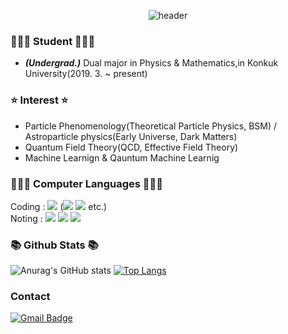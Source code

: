<div align='center'>
  
![header](https://capsule-render.vercel.app/api?type=waving&color=0:fffefe,100:41b883&fontColor=273849&text=Hi!%20This%20is%20Heechan.&fontSize=35)
</div>

### 👨🏻‍🎓 Student 👨🏻‍🎓 
 - ***(Undergrad.)*** Dual major in Physics & Mathematics,in Konkuk University(2019. 3. ~ present)

### ⭐️ Interest ⭐️
- Particle Phenomenology(Theoretical Particle Physics, BSM) / Astroparticle physics(Early Universe, Dark Matters)
- Quantum Field Theory(QCD, Effective Field Theory)
- Machine Learnign & Qauntum Machine Learnig

### 🧑🏻‍💻 Computer Languages 🧑🏻‍💻
Coding : <img src="https://img.shields.io/badge/Python-3766AB?style=flat-square&logo=Python&logoColor=white"/></a> (<img src="https://img.shields.io/badge/PyTorch-EE4C2C?style=flat-square&logo=PyTorch&logoColor=white"/></a> <img src="https://img.shields.io/badge/qiskit-6929C4?style=flat-square&logo=qiskit&logoColor=white"/></a> etc.) <br>
Noting : <img src="https://img.shields.io/badge/latex-008080?style=flat-square&logo=latex&logoColor=white"/></a> <img src="https://img.shields.io/badge/markdown-000000?style=flat-square&logo=markdown&logoColor=white"/></a> <img src="https://img.shields.io/badge/jupyter-F37626?style=flat-square&logo=jupyter&logoColor=white"/></a> <br>

### 📚 Github Stats 📚
<div align='left'>

  ![Anurag's GitHub stats](https://github-readme-stats.vercel.app/api?username=HeechanYi&theme=vue&show_icons=true&hide=prs,contribs)
  [![Top Langs](https://github-readme-stats.vercel.app/api/top-langs/?username=HeechanYi&layout=compact&theme=vue)](https://github.com/anuraghazra/github-readme-stats)
  
</div>

<h3 align="left">Contact</h3>
<div align="left">

  [![Gmail Badge](https://img.shields.io/badge/Gmail-d14836?style=flat-square&logo=Gmail&logoColor=white&link=mailto:huichan320@gmail.com)](mailto:huichan320@gmail.com)
  
</div>

